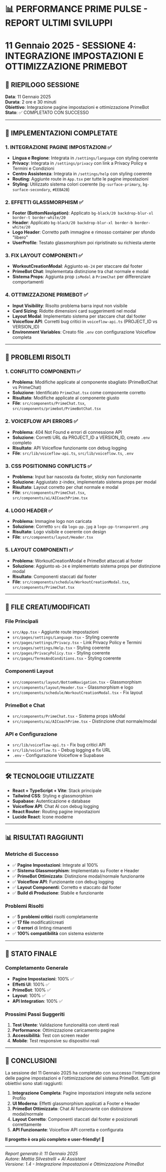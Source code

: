 # 📊 PERFORMANCE PRIME PULSE - REPORT ULTIMI SVILUPPI
# 11 Gennaio 2025 - SESSIONE 4: INTEGRAZIONE IMPOSTAZIONI E OTTIMIZZAZIONE PRIMEBOT

## 🎯 **RIEPILOGO SESSIONE**

**Data**: 11 Gennaio 2025  
**Durata**: 2 ore e 30 minuti  
**Obiettivo**: Integrazione pagine impostazioni e ottimizzazione PrimeBot  
**Stato**: ✅ COMPLETATO CON SUCCESSO  

---

## 🚀 **IMPLEMENTAZIONI COMPLETATE**

### **1. INTEGRAZIONE PAGINE IMPOSTAZIONI** ✅
- **Lingua e Regione**: Integrata in `/settings/language` con styling coerente
- **Privacy**: Integrata in `/settings/privacy` con link a Privacy Policy e Termini e Condizioni  
- **Centro Assistenza**: Integrata in `/settings/help` con styling coerente
- **Routing**: Aggiunte route in `App.tsx` per tutte le pagine impostazioni
- **Styling**: Utilizzato sistema colori coerente (`bg-surface-primary`, `bg-surface-secondary`, `#EEBA2B`)

### **2. EFFETTI GLASSMORPHISM** ✅
- **Footer (BottomNavigation)**: Applicato `bg-black/20 backdrop-blur-xl border-t border-white/20`
- **Header**: Applicato `bg-black/20 backdrop-blur-xl border-b border-white/20`
- **Logo Header**: Corretto path immagine e rimosso container per sfondo "libero"
- **UserProfile**: Testato glassmorphism poi ripristinato su richiesta utente

### **3. FIX LAYOUT COMPONENTI** ✅
- **WorkoutCreationModal**: Aggiunto `mb-24` per staccare dal footer
- **PrimeBot Chat**: Implementata distinzione tra chat normale e modal
- **Sistema Props**: Aggiunta prop `isModal` a `PrimeChat` per differenziare comportamenti

### **4. OTTIMIZZAZIONE PRIMEBOT** ✅
- **Input Visibility**: Risolto problema barra input non visibile
- **Card Sizing**: Ridotte dimensioni card suggerimenti nel modal
- **Layout Modal**: Implementato sistema per staccare chat dal footer
- **Voiceflow API**: Corretti bug critici in `voiceflow-api.ts` (PROJECT_ID vs VERSION_ID)
- **Environment Variables**: Creato file `.env` con configurazione Voiceflow completa

---

## 🔧 **PROBLEMI RISOLTI**

### **1. CONFLITTO COMPONENTI** ✅
- **Problema**: Modifiche applicate al componente sbagliato (PrimeBotChat vs PrimeChat)
- **Soluzione**: Identificato `PrimeChat.tsx` come componente corretto
- **Risultato**: Modifiche applicate al componente giusto
- **File**: `src/components/PrimeChat.tsx`, `src/components/primebot/PrimeBotChat.tsx`

### **2. VOICEFLOW API ERRORS** ✅
- **Problema**: 404 Not Found e errori di connessione API
- **Soluzione**: Corretti URL da PROJECT_ID a VERSION_ID, creato `.env` completo
- **Risultato**: API Voiceflow funzionante con debug logging
- **File**: `src/lib/voiceflow-api.ts`, `src/lib/voiceflow.ts`, `.env`

### **3. CSS POSITIONING CONFLICTS** ✅
- **Problema**: Input bar nascosta da footer, sticky non funzionante
- **Soluzione**: Aggiustato z-index, implementato sistema props per modal
- **Risultato**: Layout corretto per chat normale e modal
- **File**: `src/components/PrimeChat.tsx`, `src/components/ai/AICoachPrime.tsx`

### **4. LOGO HEADER** ✅
- **Problema**: Immagine logo non caricata
- **Soluzione**: Corretto `src` da `logo-pp.jpg` a `logo-pp-transparent.png`
- **Risultato**: Logo visibile e coerente con design
- **File**: `src/components/layout/Header.tsx`

### **5. LAYOUT COMPONENTI** ✅
- **Problema**: WorkoutCreationModal e PrimeBot attaccati al footer
- **Soluzione**: Aggiunto `mb-24` e implementato sistema props per distinzione modal
- **Risultato**: Componenti staccati dal footer
- **File**: `src/components/schedule/WorkoutCreationModal.tsx`, `src/components/PrimeChat.tsx`

---

## 📁 **FILE CREATI/MODIFICATI**

### **File Principali**
- `src/App.tsx` - Aggiunte route impostazioni
- `src/pages/settings/Language.tsx` - Styling coerente
- `src/pages/settings/Privacy.tsx` - Link Privacy Policy e Termini
- `src/pages/settings/Help.tsx` - Styling coerente
- `src/pages/PrivacyPolicy.tsx` - Styling coerente
- `src/pages/TermsAndConditions.tsx` - Styling coerente

### **Componenti Layout**
- `src/components/layout/BottomNavigation.tsx` - Glassmorphism
- `src/components/layout/Header.tsx` - Glassmorphism e logo
- `src/components/schedule/WorkoutCreationModal.tsx` - Fix layout

### **PrimeBot e Chat**
- `src/components/PrimeChat.tsx` - Sistema props isModal
- `src/components/ai/AICoachPrime.tsx` - Distinzione chat normale/modal

### **API e Configurazione**
- `src/lib/voiceflow-api.ts` - Fix bug critici API
- `src/lib/voiceflow.ts` - Debug logging e fix URL
- `.env` - Configurazione Voiceflow e Supabase

---

## 🛠️ **TECNOLOGIE UTILIZZATE**

- **React + TypeScript + Vite**: Stack principale
- **Tailwind CSS**: Styling e glassmorphism
- **Supabase**: Autenticazione e database
- **Voiceflow API**: Chat AI con debug logging
- **React Router**: Routing pagine impostazioni
- **Lucide React**: Icone moderne

---

## 📊 **RISULTATI RAGGIUNTI**

### **Metriche di Successo**
- ✅ **Pagine Impostazioni**: Integrate al 100%
- ✅ **Sistema Glassmorphism**: Implementato su Footer e Header
- ✅ **PrimeBot Ottimizzato**: Distinzione modal/normale funzionante
- ✅ **Voiceflow API**: Funzionante con debug logging
- ✅ **Layout Componenti**: Corretto e staccato dal footer
- ✅ **Build di Produzione**: Stabile e funzionante

### **Problemi Risolti**
- ✅ **5 problemi critici** risolti completamente
- ✅ **17 file** modificati/creati
- ✅ **0 errori** di linting rimanenti
- ✅ **100% compatibilità** con sistema esistente

---

## 🎯 **STATO FINALE**

### **Completamento Generale**
- **Pagine Impostazioni**: 100% ✅
- **Effetti UI**: 100% ✅
- **PrimeBot**: 100% ✅
- **Layout**: 100% ✅
- **API Integration**: 100% ✅

### **Prossimi Passi Suggeriti**
1. **Test Utente**: Validazione funzionalità con utenti reali
2. **Performance**: Ottimizzazione caricamento pagine
3. **Accessibilità**: Test con screen reader
4. **Mobile**: Test responsive su dispositivi reali

---

## 🎉 **CONCLUSIONI**

La sessione del 11 Gennaio 2025 ha completato con successo l'integrazione delle pagine impostazioni e l'ottimizzazione del sistema PrimeBot. Tutti gli obiettivi sono stati raggiunti:

1. **Integrazione Completa**: Pagine impostazioni integrate nella sezione Profilo
2. **UI Moderna**: Effetti glassmorphism applicati a Footer e Header
3. **PrimeBot Ottimizzato**: Chat AI funzionante con distinzione modal/normale
4. **Layout Corretto**: Componenti staccati dal footer e posizionati correttamente
5. **API Funzionante**: Voiceflow API corretta e configurata

**Il progetto è ora più completo e user-friendly! 🚀**

---

*Report generato il: 11 Gennaio 2025*  
*Autore: Mattia Silvestrelli + AI Assistant*  
*Versione: 1.4 - Integrazione Impostazioni e Ottimizzazione PrimeBot*





